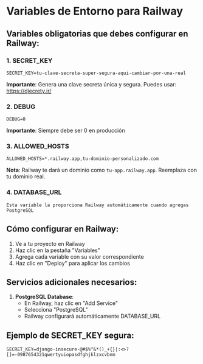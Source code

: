 # Variables de Entorno para Railway

## Variables obligatorias que debes configurar en Railway:

### 1. SECRET_KEY
```
SECRET_KEY=tu-clave-secreta-super-segura-aqui-cambiar-por-una-real
```
**Importante**: Genera una clave secreta única y segura. Puedes usar: https://djecrety.ir/

### 2. DEBUG
```
DEBUG=0
```
**Importante**: Siempre debe ser 0 en producción

### 3. ALLOWED_HOSTS
```
ALLOWED_HOSTS=*.railway.app,tu-dominio-personalizado.com
```
**Nota**: Railway te dará un dominio como `tu-app.railway.app`. Reemplaza con tu dominio real.

### 4. DATABASE_URL
```
Esta variable la proporciona Railway automáticamente cuando agregas PostgreSQL
```

## Cómo configurar en Railway:

1. Ve a tu proyecto en Railway
2. Haz clic en la pestaña "Variables"
3. Agrega cada variable con su valor correspondiente
4. Haz clic en "Deploy" para aplicar los cambios

## Servicios adicionales necesarios:

1. **PostgreSQL Database**: 
   - En Railway, haz clic en "Add Service" 
   - Selecciona "PostgreSQL"
   - Railway configurará automáticamente DATABASE_URL

## Ejemplo de SECRET_KEY segura:
```
SECRET_KEY=django-insecure-@#$%^&*()_+{}|:<>?[]=-0987654321qwertyuiopasdfghjklzxcvbnm
```